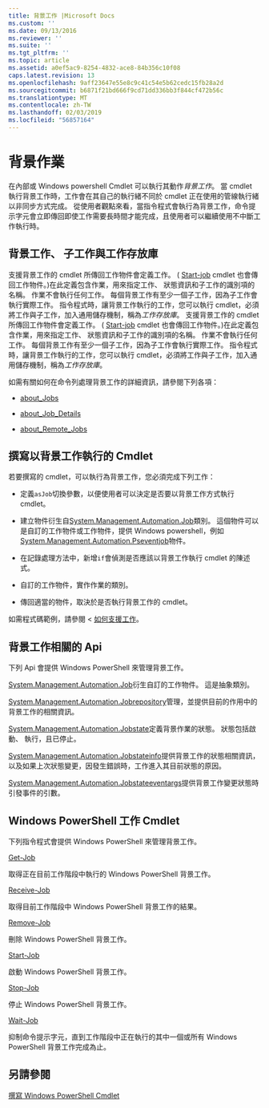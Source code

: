 ```yaml
---
title: 背景工作 |Microsoft Docs
ms.custom: ''
ms.date: 09/13/2016
ms.reviewer: ''
ms.suite: ''
ms.tgt_pltfrm: ''
ms.topic: article
ms.assetid: a0ef5ac9-8254-4832-ace8-84b356c10f08
caps.latest.revision: 13
ms.openlocfilehash: 9aff23647e55e8c9c41c54e5b62cedc15fb28a2d
ms.sourcegitcommit: b6871f21bd666f9cd71dd336bb3f844cf472b56c
ms.translationtype: MT
ms.contentlocale: zh-TW
ms.lasthandoff: 02/03/2019
ms.locfileid: "56857164"
---
```

# <a name="background-jobs"></a>背景作業

在內部或 Windows powershell Cmdlet 可以執行其動作*背景工作*。 當 cmdlet 執行背景工作時，工作會在其自己的執行緒不同於 cmdlet 正在使用的管線執行緒以非同步方式完成。 從使用者觀點來看，當指令程式會執行為背景工作，命令提示字元會立即傳回即使工作需要長時間才能完成，且使用者可以繼續使用不中斷工作執行時。

## <a name="background-jobs-child-jobs-and-the-job-repository"></a>背景工作、 子工作與工作存放庫

支援背景工作的 cmdlet 所傳回工作物件會定義工作。 ( [Start-job](/powershell/module/Microsoft.PowerShell.Core/Start-Job) cmdlet 也會傳回工作物件。)在此定義包含作業，用來指定工作、 狀態資訊和子工作的識別項的名稱。 作業不會執行任何工作。 每個背景工作有至少一個子工作，因為子工作會執行實際工作。 指令程式時，讓背景工作執行的工作，您可以執行 cmdlet，必須將工作與子工作，加入通用儲存機制，稱為*工作存放庫*。
支援背景工作的 cmdlet 所傳回工作物件會定義工作。 ( [Start-job](/powershell/module/Microsoft.PowerShell.Core/Start-Job) cmdlet 也會傳回工作物件。)在此定義包含作業，用來指定工作、 狀態資訊和子工作的識別項的名稱。 作業不會執行任何工作。 每個背景工作有至少一個子工作，因為子工作會執行實際工作。 指令程式時，讓背景工作執行的工作，您可以執行 cmdlet，必須將工作與子工作，加入通用儲存機制，稱為*工作存放庫*。

如需有關如何在命令列處理背景工作的詳細資訊，請參閱下列各項：

- [about_Jobs](/powershell/module/microsoft.powershell.core/about/about_jobs)

- [about_Job_Details](/powershell/module/microsoft.powershell.core/about/about_job_details)

- [about_Remote_Jobs](/powershell/module/microsoft.powershell.core/about/about_remote_jobs)

## <a name="writing-a-cmdlet-that-runs-as-a-background-job"></a>撰寫以背景工作執行的 Cmdlet

若要撰寫的 cmdlet，可以執行為背景工作，您必須完成下列工作：

- 定義`asJob`切換參數，以便使用者可以決定是否要以背景工作方式執行 cmdlet。

- 建立物件衍生自[System.Management.Automation.Job](/dotnet/api/System.Management.Automation.Job)類別。 這個物件可以是自訂的工作物件或工作物件，提供 Windows powershell，例如[System.Management.Automation.Pseventjob](/dotnet/api/System.Management.Automation.PSEventJob)物件。

- 在記錄處理方法中，新增`if`會偵測是否應該以背景工作執行 cmdlet 的陳述式。

- 自訂的工作物件，實作作業的類別。

- 傳回適當的物件，取決於是否執行背景工作的 cmdlet。

如需程式碼範例，請參閱 <<c0> [ 如何支援工作](./how-to-support-jobs.md)。

## <a name="background-job-related-apis"></a>背景工作相關的 Api

下列 Api 會提供 Windows PowerShell 來管理背景工作。

[System.Management.Automation.Job](/dotnet/api/System.Management.Automation.Job)衍生自訂的工作物件。 這是抽象類別。

[System.Management.Automation.Jobrepository](/dotnet/api/System.Management.Automation.JobRepository)管理，並提供目前的作用中的背景工作的相關資訊。

[System.Management.Automation.Jobstate](/dotnet/api/System.Management.Automation.JobState)定義背景作業的狀態。 狀態包括啟動、 執行，且已停止。

[System.Management.Automation.Jobstateinfo](/dotnet/api/System.Management.Automation.JobStateInfo)提供背景工作的狀態相關資訊，以及如果上次狀態變更，因發生錯誤時，工作進入其目前狀態的原因。

[System.Management.Automation.Jobstateeventargs](/dotnet/api/System.Management.Automation.JobStateEventArgs)提供背景工作變更狀態時引發事件的引數。

## <a name="windows-powershell-job-cmdlets"></a>Windows PowerShell 工作 Cmdlet

下列指令程式會提供 Windows PowerShell 來管理背景工作。

[Get-Job](/powershell/module/Microsoft.PowerShell.Core/Get-Job)

取得正在目前工作階段中執行的 Windows PowerShell 背景工作。

[Receive-Job](/powershell/module/Microsoft.PowerShell.Core/Receive-Job)

取得目前工作階段中 Windows PowerShell 背景工作的結果。

[Remove-Job](/powershell/module/Microsoft.PowerShell.Core/Remove-Job)

刪除 Windows PowerShell 背景工作。

[Start-Job](/powershell/module/Microsoft.PowerShell.Core/Start-Job)

啟動 Windows PowerShell 背景工作。

[Stop-Job](/powershell/module/Microsoft.PowerShell.Core/Stop-Job)

停止 Windows PowerShell 背景工作。

[Wait-Job](/powershell/module/Microsoft.PowerShell.Core/Wait-Job)

抑制命令提示字元，直到工作階段中正在執行的其中一個或所有 Windows PowerShell 背景工作完成為止。

## <a name="see-also"></a>另請參閱

[撰寫 Windows PowerShell Cmdlet](./writing-a-windows-powershell-cmdlet.md)

